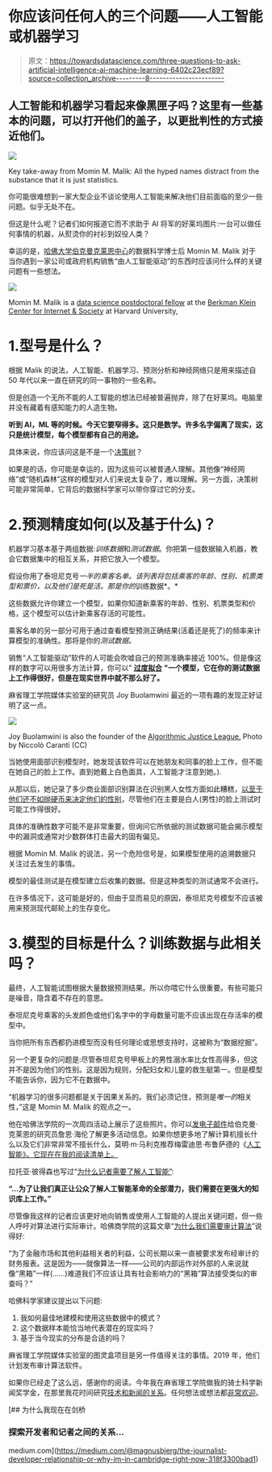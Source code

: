 # 你应该问任何人的三个问题——人工智能或机器学习

> 原文：<https://towardsdatascience.com/three-questions-to-ask-artificial-intelligence-ai-machine-learning-6402c23ecf89?source=collection_archive---------8----------------------->

## 人工智能和机器学习看起来像黑匣子吗？这里有一些基本的问题，可以打开他们的盖子，以更批判性的方式接近他们。

![](img/e3ed87b6881f8df1befb5a504bd8002f.png)

Key take-away from Momin M. Malik: All the hyped names distract from the substance that it is just statistics.

你可能很难想到一家大型企业不谈论使用人工智能来解决他们目前面临的至少一些问题。似乎无处不在。

但这是什么呢？记者们如何报道它而不求助于 AI 将军的好莱坞图片:一台可以做任何事情的机器，从熨烫你的衬衫到奴役人类？

幸运的是，[哈佛大学](https://cyber.harvard.edu/node/91474)[伯克曼克莱恩中心](https://cyber.harvard.edu/)的数据科学博士后 Momin M. Malik 对于当你遇到一家公司或政府机构销售“由人工智能驱动”的东西时应该问什么样的关键问题有一些想法。

![](img/99b432c64c5e774d97d8e24ab2ba4518.png)

Momin M. Malik is a [data science postdoctoral fellow](https://cyber.harvard.edu/node/91474) at the [Berkman Klein Center for Internet & Society](https://cyber.harvard.edu/) at Harvard University,

# 1.型号是什么？

根据 Malik 的说法，人工智能、机器学习、预测分析和神经网络只是用来描述自 50 年代以来一直在研究的同一事物的一些名称。

但是创造一个无所不能的人工智能的想法已经被普遍抛弃，除了在好莱坞。电脑里并没有藏着有感知能力的人造生物。

**听到 AI，ML 等的时候。今天它要窄得多。这只是数学。许多名字偏离了现实，这只是统计模型，每个模型都有自己的用途。**

具体来说，你应该问这是不是一个[决策树](https://becominghuman.ai/understanding-decision-trees-43032111380f)？

如果是的话，你可能是幸运的，因为这些可以被普通人理解。其他像“神经网络”或“随机森林”这样的模型对人们来说太复杂了，难以理解。另一方面，决策树可能非常简单，它背后的数据科学家可以带你穿过它的分支。

# 2.预测精度如何(以及基于什么)？

机器学习基本基于两组数据:*训练数据*和*测试数据*。你把第一组数据输入机器，教会它数据集中的相互关系，并把它放入一个模型。

假设你用了泰坦尼克号*一半的乘客名单。该列表将包括乘客的年龄、性别、机票类型和票价，以及他们是死是活。那是你的*训练数据*。*

这些数据允许你建立一个模型，如果你知道新乘客的年龄、性别、机票类型和价格，这个模型可以估计新乘客存活的可能性。

乘客名单的另一部分可用于通过查看模型预测正确结果(活着还是死了)的频率来计算模型的准确性。那将是你的*测试数据。*

销售“人工智能驱动”软件的人可能会吹嘘自己的预测准确率接近 100%。但是像这样的数字可以用很多方法计算，你可以" [**过度拟合**](http://gregpark.io/blog/Kaggle-Psychopathy-Postmortem/) **"一个模型，它在你的测试数据上工作得很好，但是在现实世界中就不那么好了。**

麻省理工学院媒体实验室的研究员 Joy Buolamwini 最近的一项有趣的发现正好证明了这一点。

![](img/3aba2ada5657ff4d44aa0637b2dbfd56.png)

Joy Buolamwini is also the founder of the [Algorithmic Justice League.](https://www.ajlunited.org/) Photo by Niccolò Caranti (CC)

当她使用面部识别模型时，她发现该软件可以在她朋友和同事的脸上工作，但不能在她自己的脸上工作。直到她戴上白色面具，人工智能才注意到她。).

从那以后，她记录了多少商业面部识别算法在识别黑人女性方面如此糟糕，[以至于他们还不如抛硬币来决定他们的性别](http://news.mit.edu/2018/study-finds-gender-skin-type-bias-artificial-intelligence-systems-0212)，尽管他们在主要是白人(男性)的脸上测试时可能工作得很好。

具体的准确性数字可能不是非常重要，但询问它所依据的测试数据可能会揭示模型中的漏洞或通常对少数群体打击最大的固有偏见。

根据 Momin M. Malik 的说法，另一个危险信号是，如果模型使用的追溯数据只关注过去发生的事情。

模型的最佳测试是在模型建立后收集的数据。但是这种类型的测试通常不会进行。

在许多情况下，这可能是好的，但由于显而易见的原因，泰坦尼克号模型不应该被用来预测现代邮轮上的生存变化。

# 3.模型的目标是什么？训练数据与此相关吗？

最终，人工智能试图根据大量数据预测结果。所以你喂它什么很重要。有些可能只是噪音，隐含着不存在的意思。

泰坦尼克号乘客的头发颜色或他们名字中的字母数量可能不应该出现在存活率的模型中。

当你把所有东西都扔进模型而没有任何理论或思想支持时，这被称为“数据挖掘”。

另一个更复杂的问题是:尽管泰坦尼克号甲板上的男性溺水率比女性高得多，但这并不是因为他们的性别。这是因为规则，分配妇女和儿童的救生艇第一。但是模型不能告诉你，因为它不在数据中。

“机器学习的很多问题都是关于因果关系的。我们必须记住，预测是*唯一的*相关性，”这是 Momin M. Malik 的观点之一。

他在哈佛法学院的一次周四活动上展示了这些照片。你可以[发电子邮件](mailto:jhalen@cyber.harvard.edu)给伯克曼·克莱恩的研究员詹恩·海伦了解更多活动信息。如果你想更多地了解计算机擅长什么以及它们非常非常不擅长什么，莫明·m·马利克推荐梅雷迪思·布鲁萨德的《[人工智能》。它现在在我的阅读清单上。](https://mitpress.mit.edu/books/artificial-unintelligence)

拉托亚·彼得森也写过“[为什么记者需要了解人工智能”](https://en.ejo.ch/specialist-journalism/why-journalists-need-to-understand-artificial-intelligence):

**“…为了让我们真正让公众了解人工智能革命的全部潜力，我们需要在更强大的知识库上工作。”**

尽管像我这样的记者应该更好地向销售或使用人工智能的人提出关键问题，但一些人呼吁对算法进行实际审计。哈佛商学院的这篇文章“[为什么我们需要审计算法](https://hbr.org/2018/11/why-we-need-to-audit-algorithms)”说得好:

“为了金融市场和其他利益相关者的利益，公司长期以来一直被要求发布经审计的财务报表。这是因为——就像算法一样——公司的内部运作对外部的人来说就像“黑箱”一样(……)难道我们不应该让具有社会影响力的“黑箱”算法接受类似的审查吗？"

哈佛科学家建议提出以下问题:

1.  我如何最佳地建模和使用这些数据中的模式？
2.  这个数据样本能恰当地代表潜在的现实吗？
3.  基于当今现实的分布是合适的吗？

麻省理工学院媒体实验室的图灵盒项目是另一件值得关注的事情。2019 年，他们计划发布审计算法软件。

如果你已经走了这么远，感谢你的阅读。今年我在麻省理工学院做我的骑士科学新闻奖学金，在那里我花时间研究[技术和新闻的关系](https://medium.com/@magnusbjerg/the-journalist-developer-relationship-or-why-im-in-cambridge-right-now-318f3300bad1)。任何想法或想法都[非常欢迎](https://twitter.com/magnusbjerg)。

[](https://medium.com/@magnusbjerg/the-journalist-developer-relationship-or-why-im-in-cambridge-right-now-318f3300bad1) [## 为什么我现在在剑桥

### 探索开发者和记者之间的关系…

medium.com](https://medium.com/@magnusbjerg/the-journalist-developer-relationship-or-why-im-in-cambridge-right-now-318f3300bad1)